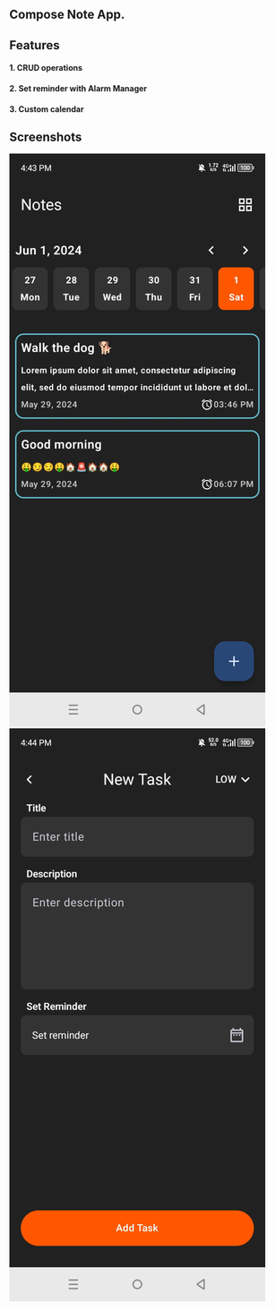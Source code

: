 ## Compose Note App.

## Features
#### 1. CRUD operations
#### 2. Set reminder with Alarm Manager
#### 3. Custom calendar

## Screenshots
![](https://github.com/austinevick/Compose-note-app/blob/main/app/src/screenshots/Screenshot_20240601-164342.jpg)
![](https://github.com/austinevick/Compose-note-app/blob/main/app/src/screenshots/Screenshot_20240601-164412.jpg)


